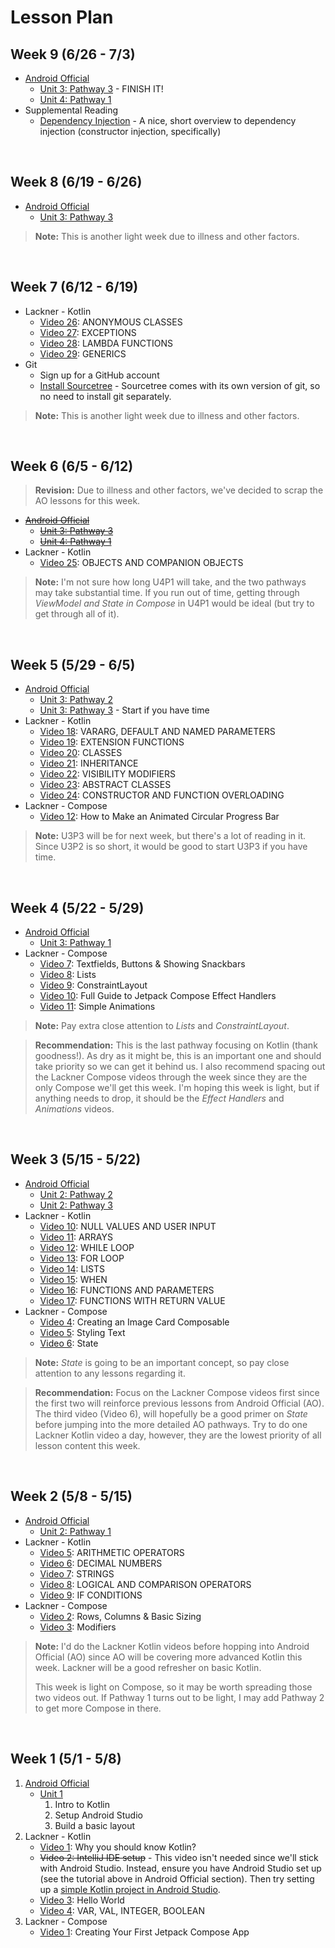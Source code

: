 # Lesson Plan

## Week 9 (6/26 - 7/3)

* [Android Official](https://developer.android.com/courses/android-basics-compose/course)
    * [Unit 3: Pathway 3](https://developer.android.com/courses/pathways/android-basics-compose-unit-3-pathway-3) - FINISH IT!
    * [Unit 4: Pathway 1](https://developer.android.com/courses/pathways/android-basics-compose-unit-4-pathway-1)
* Supplemental Reading
    * [Dependency Injection](https://github.com/ninject/Ninject/wiki/Dependency-Injection-By-Hand) - A nice, short overview to dependency injection (constructor injection, specifically)

<br />

## Week 8 (6/19 - 6/26)

* [Android Official](https://developer.android.com/courses/android-basics-compose/course)
    * [Unit 3: Pathway 3](https://developer.android.com/courses/pathways/android-basics-compose-unit-3-pathway-3)

> **Note:** This is another light week due to illness and other factors.

<br />

## Week 7 (6/12 - 6/19)

* Lackner - Kotlin
    * [Video 26](https://www.youtube.com/watch?v=1dKsPrEcUFY&list=PLQkwcJG4YTCRSQikwhtoApYs9ij_Hc5Z9&index=26): ANONYMOUS CLASSES
    * [Video 27](https://www.youtube.com/watch?v=pj7LifbXhPo&list=PLQkwcJG4YTCRSQikwhtoApYs9ij_Hc5Z9&index=27): EXCEPTIONS
    * [Video 28](https://www.youtube.com/watch?v=wnyN8umZIRM&list=PLQkwcJG4YTCRSQikwhtoApYs9ij_Hc5Z9&index=28): LAMBDA FUNCTIONS
    * [Video 29](https://www.youtube.com/watch?v=V-3L2TEdJXs&list=PLQkwcJG4YTCRSQikwhtoApYs9ij_Hc5Z9&index=29): GENERICS
* Git
    * Sign up for a GitHub account
    * [Install Sourcetree](https://www.sourcetreeapp.com/) - Sourcetree comes with its own version of git, so no need to install git separately.

> **Note:** This is another light week due to illness and other factors.


<br />

## Week 6 (6/5 - 6/12)

> **Revision:** Due to illness and other factors, we've decided to scrap the AO lessons for this week.

* [~~Android Official~~](https://developer.android.com/courses/android-basics-compose/course)
    * [~~Unit 3: Pathway 3~~](https://developer.android.com/courses/pathways/android-basics-compose-unit-3-pathway-3)
    * [~~Unit 4: Pathway 1~~](https://developer.android.com/courses/pathways/android-basics-compose-unit-4-pathway-1)
* Lackner - Kotlin
    * [Video 25](https://www.youtube.com/watch?v=2XnDq5pyJcI&list=PLQkwcJG4YTCRSQikwhtoApYs9ij_Hc5Z9&index=25): OBJECTS AND COMPANION OBJECTS

> **Note:** I'm not sure how long U4P1 will take, and the two pathways may take substantial time.  If you run out of time, getting through _ViewModel and State in Compose_ in U4P1 would be ideal (but try to get through all of it).

<br />

## Week 5 (5/29 - 6/5)
* [Android Official](https://developer.android.com/courses/android-basics-compose/course)
    * [Unit 3: Pathway 2](https://developer.android.com/courses/pathways/android-basics-compose-unit-3-pathway-2)
    * [Unit 3: Pathway 3](https://developer.android.com/courses/pathways/android-basics-compose-unit-3-pathway-3) - Start if you have time
* Lackner - Kotlin
    * [Video 18](https://www.youtube.com/watch?v=HoEX593pd4M&list=PLQkwcJG4YTCRSQikwhtoApYs9ij_Hc5Z9&index=18): VARARG, DEFAULT AND NAMED PARAMETERS
    * [Video 19](https://www.youtube.com/watch?v=rXJk9Qk8_2U&list=PLQkwcJG4YTCRSQikwhtoApYs9ij_Hc5Z9&index=19): EXTENSION FUNCTIONS
    * [Video 20](https://www.youtube.com/watch?v=a4-AeT0cVEc&list=PLQkwcJG4YTCRSQikwhtoApYs9ij_Hc5Z9&index=20): CLASSES
    * [Video 21](https://www.youtube.com/watch?v=Xk3IPNHbLVk&list=PLQkwcJG4YTCRSQikwhtoApYs9ij_Hc5Z9&index=21): INHERITANCE
    * [Video 22](https://www.youtube.com/watch?v=NQwrHyv96pk&list=PLQkwcJG4YTCRSQikwhtoApYs9ij_Hc5Z9&index=22): VISIBILITY MODIFIERS
    * [Video 23](https://www.youtube.com/watch?v=ju-LDSDwGC8&list=PLQkwcJG4YTCRSQikwhtoApYs9ij_Hc5Z9&index=23): ABSTRACT CLASSES
    * [Video 24](https://www.youtube.com/watch?v=OUZifxnrHdc&list=PLQkwcJG4YTCRSQikwhtoApYs9ij_Hc5Z9&index=24): CONSTRUCTOR AND FUNCTION OVERLOADING
* Lackner - Compose
    * [Video 12](https://www.youtube.com/watch?v=ZasJB95VBtM&list=PLQkwcJG4YTCSpJ2NLhDTHhi6XBNfk9WiC&index=12): How to Make an Animated Circular Progress Bar

> **Note:** U3P3 will be for next week, but there's a lot of reading in it.  Since U3P2 is so short, it would be good to start U3P3 if you have time.

<br />

## Week 4 (5/22 - 5/29)
* [Android Official](https://developer.android.com/courses/android-basics-compose/course)
    * [Unit 3: Pathway 1](https://developer.android.com/courses/pathways/android-basics-compose-unit-3-pathway-1)
* Lackner - Compose
    * [Video 7](https://www.youtube.com/watch?v=_yON9d9if6g&list=PLQkwcJG4YTCSpJ2NLhDTHhi6XBNfk9WiC&index=7): Textfields, Buttons & Showing Snackbars
    * [Video 8](https://www.youtube.com/watch?v=1Thp0bB5Ev0&list=PLQkwcJG4YTCSpJ2NLhDTHhi6XBNfk9WiC&index=8): Lists
    * [Video 9](https://www.youtube.com/watch?v=FBpiOAiseD0&list=PLQkwcJG4YTCSpJ2NLhDTHhi6XBNfk9WiC&index=9): ConstraintLayout
    * [Video 10](https://www.youtube.com/watch?v=gxWcfz3V2QE&list=PLQkwcJG4YTCSpJ2NLhDTHhi6XBNfk9WiC&index=10): Full Guide to Jetpack Compose Effect Handlers
    * [Video 11](https://www.youtube.com/watch?v=trVmP1rw0uw&list=PLQkwcJG4YTCSpJ2NLhDTHhi6XBNfk9WiC&index=11): Simple Animations

> **Note:** Pay extra close attention to _Lists_ and _ConstraintLayout_.

> **Recommendation:** This is the last pathway focusing on Kotlin (thank goodness!).  As dry as it might be, this is an important one and should take priority so we can get it behind us.  I also recommend spacing out the Lackner Compose videos through the week since they are the only Compose we'll get this week.  I'm hoping this week is light, but if anything needs to drop, it should be the _Effect Handlers_ and _Animations_ videos.

<br />

## Week 3 (5/15 - 5/22)
* [Android Official](https://developer.android.com/courses/android-basics-compose/course)
    * [Unit 2: Pathway 2](https://developer.android.com/courses/pathways/android-basics-compose-unit-2-pathway-2)
    * [Unit 2: Pathway 3](https://developer.android.com/courses/pathways/android-basics-compose-unit-2-pathway-3)
* Lackner - Kotlin
    * [Video 10](https://www.youtube.com/watch?v=e4Wg9L59ANk&list=PLQkwcJG4YTCRSQikwhtoApYs9ij_Hc5Z9&index=10): NULL VALUES AND USER INPUT
    * [Video 11](https://www.youtube.com/watch?v=DDDqbWHAX3I&list=PLQkwcJG4YTCRSQikwhtoApYs9ij_Hc5Z9&index=11): ARRAYS
    * [Video 12](https://www.youtube.com/watch?v=jRqnxJ4xs2I&list=PLQkwcJG4YTCRSQikwhtoApYs9ij_Hc5Z9&index=12): WHILE LOOP
    * [Video 13](https://www.youtube.com/watch?v=xC9EQrGrkic&list=PLQkwcJG4YTCRSQikwhtoApYs9ij_Hc5Z9&index=13): FOR LOOP
    * [Video 14](https://www.youtube.com/watch?v=VpDBP-4HUyg&list=PLQkwcJG4YTCRSQikwhtoApYs9ij_Hc5Z9&index=14): LISTS
    * [Video 15](https://www.youtube.com/watch?v=skBnjeONMc0&list=PLQkwcJG4YTCRSQikwhtoApYs9ij_Hc5Z9&index=15): WHEN
    * [Video 16](https://www.youtube.com/watch?v=DC8gDTW4cV8&list=PLQkwcJG4YTCRSQikwhtoApYs9ij_Hc5Z9&index=16): FUNCTIONS AND PARAMETERS
    * [Video 17](https://www.youtube.com/watch?v=dWIXqg0Iu_0&list=PLQkwcJG4YTCRSQikwhtoApYs9ij_Hc5Z9&index=17): FUNCTIONS WITH RETURN VALUE
* Lackner - Compose
    * [Video 4](https://www.youtube.com/watch?v=KPVoQjwmWX4&list=PLQkwcJG4YTCSpJ2NLhDTHhi6XBNfk9WiC&index=4): Creating an Image Card Composable
    * [Video 5](https://www.youtube.com/watch?v=nm_LNJWHi9A&list=PLQkwcJG4YTCSpJ2NLhDTHhi6XBNfk9WiC&index=5): Styling Text
    * [Video 6](https://www.youtube.com/watch?v=s3m1PSd7VWc&list=PLQkwcJG4YTCSpJ2NLhDTHhi6XBNfk9WiC&index=6): State

> **Note:** _State_ is going to be an important concept, so pay close attention to any lessons regarding it.

> **Recommendation:** Focus on the Lackner Compose videos first since the first two will reinforce previous lessons from Android Official (AO).  The third video (Video 6), will hopefully be a good primer on _State_ before jumping into the more detailed AO pathways.
> Try to do one Lackner Kotlin video a day, however, they are the lowest priority of all lesson content this week.

<br />
    
## Week 2 (5/8 - 5/15)
* [Android Official](https://developer.android.com/courses/android-basics-compose/course)
    * [Unit 2: Pathway 1](https://developer.android.com/courses/pathways/android-basics-compose-unit-2-pathway-1)
* Lackner - Kotlin
    * [Video 5](https://www.youtube.com/watch?v=x-dTX7GcPRQ&list=PLQkwcJG4YTCRSQikwhtoApYs9ij_Hc5Z9&index=5): ARITHMETIC OPERATORS
    * [Video 6](https://www.youtube.com/watch?v=Z2Cei5NcDRg&list=PLQkwcJG4YTCRSQikwhtoApYs9ij_Hc5Z9&index=6): DECIMAL NUMBERS
    * [Video 7](https://www.youtube.com/watch?v=zSTrP9mEdbU&list=PLQkwcJG4YTCRSQikwhtoApYs9ij_Hc5Z9&index=7): STRINGS
    * [Video 8](youtube.com/watch?v=BHHFZsiyyno&list=PLQkwcJG4YTCRSQikwhtoApYs9ij_Hc5Z9&index=8): LOGICAL AND COMPARISON OPERATORS
    * [Video 9](https://www.youtube.com/watch?v=g5mmLQbnXTQ&list=PLQkwcJG4YTCRSQikwhtoApYs9ij_Hc5Z9&index=9): IF CONDITIONS
* Lackner - Compose
    * [Video 2](https://www.youtube.com/watch?v=rHKeRWK3zL4&list=PLQkwcJG4YTCSpJ2NLhDTHhi6XBNfk9WiC&index=2): Rows, Columns & Basic Sizing
    * [Video 3](https://www.youtube.com/watch?v=XCuC_p3E0qo&list=PLQkwcJG4YTCSpJ2NLhDTHhi6XBNfk9WiC&index=3): Modifiers

> **Note:** I'd do the Lackner Kotlin videos before hopping into Android Official (AO) since AO will be covering more advanced Kotlin this week.  Lackner will be a good refresher on basic Kotlin.
> 
> This week is light on Compose, so it may be worth spreading those two videos out.  If Pathway 1 turns out to be light, I may add Pathway 2 to get more Compose in there.

<br />

## Week 1 (5/1 - 5/8)
1. [Android Official](https://developer.android.com/courses/android-basics-compose/course)
    * [Unit 1](https://developer.android.com/courses/android-basics-compose/unit-1)
        1. Intro to Kotlin
        2. Setup Android Studio
        3. Build a basic layout
2. Lackner - Kotlin
    * [Video 1](https://www.youtube.com/watch?v=QsrQV0wXh2E&list=PLQkwcJG4YTCRSQikwhtoApYs9ij_Hc5Z9&index=1): Why you should know Kotlin?
    * ~~Video 2: IntelliJ IDE setup~~ - This video isn't needed since we'll stick with Android Studio.  Instead, ensure you have Android Studio set up (see the tutorial above in Android Official section).  Then try setting up a [simple Kotlin project in Android Studio](SimpleKotlinProjects.md).
    * [Video 3](https://www.youtube.com/watch?v=UrQY_smApOc&list=PLQkwcJG4YTCRSQikwhtoApYs9ij_Hc5Z9&index=3): Hello World
    * [Video 4](https://www.youtube.com/watch?v=HLvRzBjx7hk&list=PLQkwcJG4YTCRSQikwhtoApYs9ij_Hc5Z9&index=4): VAR, VAL, INTEGER, BOOLEAN
3. Lackner - Compose
    * [Video 1](https://www.youtube.com/watch?v=cDabx3SjuOY&list=PLQkwcJG4YTCSpJ2NLhDTHhi6XBNfk9WiC): Creating Your First Jetpack Compose App

<br />
